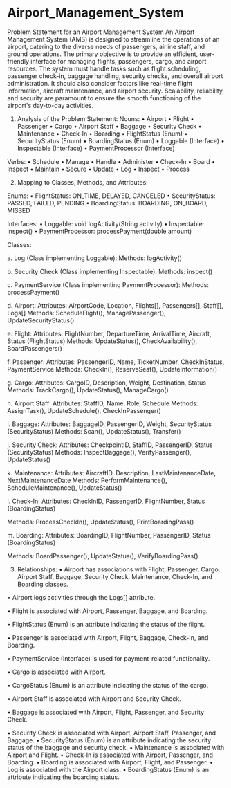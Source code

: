 # Airport_Management_System

Problem Statement for an Airport Management System
An Airport Management System (AMS) is designed to streamline the operations of an airport, catering to the diverse needs of passengers, airline staff, and ground operations. The primary objective is to provide an efficient, user-friendly interface for managing flights, passengers, cargo, and airport resources. The system must handle tasks such as flight scheduling, passenger check-in, baggage handling, security checks, and overall airport administration. It should also consider factors like real-time flight information, aircraft maintenance, and airport security. Scalability, reliability, and security are paramount to ensure the smooth functioning of the airport's day-to-day activities.

1.	Analysis of the Problem Statement:
Nouns:
•	Airport
•	Flight
•	Passenger
•	Cargo
•	Airport Staff
•	Baggage
•	Security Check
•	Maintenance
•	Check-In
•	Boarding
•	FlightStatus (Enum)
•	SecurityStatus (Enum)
•	BoardingStatus (Enum)
•	Loggable (Interface)
•	Inspectable (Interface)
•	PaymentProcessor (Interface)

Verbs:
•	Schedule
•	Manage
•	Handle
•	Administer
•	Check-In
•	Board
•	Inspect
•	Maintain
•	Secure
•	Update
•	Log
•	Inspect
•	Process


2.	Mapping to Classes, Methods, and Attributes:

Enums:
•	FlightStatus: ON_TIME, DELAYED, CANCELED
•	SecurityStatus: PASSED, FAILED, PENDING
•	BoardingStatus: BOARDING, ON_BOARD, MISSED

Interfaces:
•	Loggable: void logActivity(String activity)
•	Inspectable: inspect()
•	PaymentProcessor: processPayment(double amount)

Classes:

a.	Log (Class implementing Loggable):
Methods: logActivity()

b.	Security Check (Class implementing Inspectable):
Methods: inspect()

c.	PaymentService (Class implementing PaymentProcessor):
Methods: processPayment()

d.	Airport:
Attributes: AirportCode, Location, Flights[], Passengers[], Staff[], Logs[]
Methods: ScheduleFlight(), ManagePassenger(), UpdateSecurityStatus()

e.	Flight:
Attributes: FlightNumber, DepartureTime, ArrivalTime, Aircraft, Status (FlightStatus)
Methods: UpdateStatus(), CheckAvailability(), BoardPassengers()

f.	Passenger:
Attributes: PassengerID, Name, TicketNumber, CheckInStatus, PaymentService
Methods: CheckIn(), ReserveSeat(), UpdateInformation()

g.	Cargo:
Attributes: CargoID, Description, Weight, Destination, Status
Methods: TrackCargo(), UpdateStatus(), ManageCargo()

h.	Airport Staff:
Attributes: StaffID, Name, Role, Schedule
Methods: AssignTask(), UpdateSchedule(), CheckInPassenger()

i.	Baggage:
Attributes: BaggageID, PassengerID, Weight, SecurityStatus (SecurityStatus)
Methods: Scan(), UpdateStatus(), Transfer()

j.	Security Check:
Attributes: CheckpointID, StaffID, PassengerID, Status (SecurityStatus)
Methods: InspectBaggage(), VerifyPassenger(), UpdateStatus()

k.	Maintenance:
Attributes: AircraftID, Description, LastMaintenanceDate, NextMaintenanceDate
Methods: PerformMaintenance(), ScheduleMaintenance(), UpdateStatus()

l.	Check-In:
Attributes: CheckInID, PassengerID, FlightNumber, Status (BoardingStatus)

Methods: ProcessCheckIn(), UpdateStatus(), PrintBoardingPass()

m.	Boarding:
Attributes: BoardingID, FlightNumber, PassengerID, Status (BoardingStatus)

Methods: BoardPassenger(), UpdateStatus(), VerifyBoardingPass()

3.	Relationships:
•	Airport has associations with Flight, Passenger, Cargo, Airport Staff, Baggage, Security Check, Maintenance, Check-In, and Boarding classes.

•	Airport logs activities through the Logs[] attribute.

•	Flight is associated with Airport, Passenger, Baggage, and Boarding.

•	FlightStatus (Enum) is an attribute indicating the status of the flight.

•	Passenger is associated with Airport, Flight, Baggage, Check-In, and Boarding.

•	PaymentService (Interface) is used for payment-related functionality.

•	Cargo is associated with Airport.

•	CargoStatus (Enum) is an attribute indicating the status of the cargo.

•	Airport Staff is associated with Airport and Security Check.

•	Baggage is associated with Airport, Flight, Passenger, and Security Check.

•	Security Check is associated with Airport, Airport Staff, Passenger, and Baggage.
•	SecurityStatus (Enum) is an attribute indicating the security status of the baggage and security check.
•	Maintenance is associated with Airport and Flight.
•	Check-In is associated with Airport, Passenger, and Boarding.
•	Boarding is associated with Airport, Flight, and Passenger.
•	Log is associated with the Airport class.
•	BoardingStatus (Enum) is an attribute indicating the boarding status.
